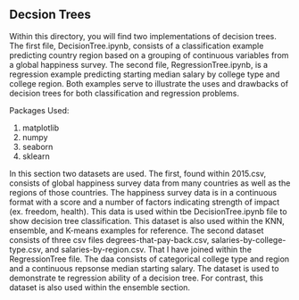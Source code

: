## Decsion Trees

Within this directory, you will find two implementations of decision trees. The first file, DecisionTree.ipynb, consists of a classification example predicting country region based on a grouping of continuous variables from a global happiness survey. The second file, RegressionTree.ipynb, is a regression example predicting starting median salary by college type and college region. Both examples serve to illustrate the uses and drawbacks of decision trees for both classification and regression problems.

Packages Used:
1. matplotlib
2. numpy
3. seaborn
4. sklearn

In this section two datasets are used. The first, found within 2015.csv, consists of global happiness survey data from many countries as well as the regions of those countries. The happiness survey data is in a continuous format with a score and a number of factors indicating strength of impact (ex. freedom,  health). This data is used within tbe DecisionTree.ipynb file to show decision tree classification. This dataset is also used within the KNN, ensemble, and K-means examples for reference. The second dataset consists of three csv files degrees-that-pay-back.csv, salaries-by-college-type.csv, and salaries-by-region.csv. That I have joined within the RegressionTree file. The daa consists of categorical college type and region and a continuous repsonse median starting salary. The dataset is used to demonstrate te regression ability of a decision tree. For contrast, this dataset is also used within the ensemble section.
